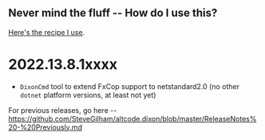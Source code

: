 ## Never mind the fluff -- How do I use this?

[Here's the recipe I use](https://github.com/SteveGilham/altcode.dixon/wiki).

# 2022.13.8.1xxxx

* `DixonCmd` tool to extend FxCop support to netstandard2.0 (no other `dotnet` platform versions, at least not yet)

For previous releases, go here -- https://github.com/SteveGilham/altcode.dixon/blob/master/ReleaseNotes%20-%20Previously.md